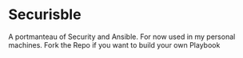 # Securisble
A portmanteau of Security and Ansible. For now used in my personal machines. Fork the Repo if you want to build your own Playbook

